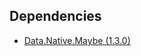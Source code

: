 


## Dependencies

* [Data.Native.Maybe (1.3.0)](https://github.com/graeme-lockley/mn-Data.Native.Maybe)